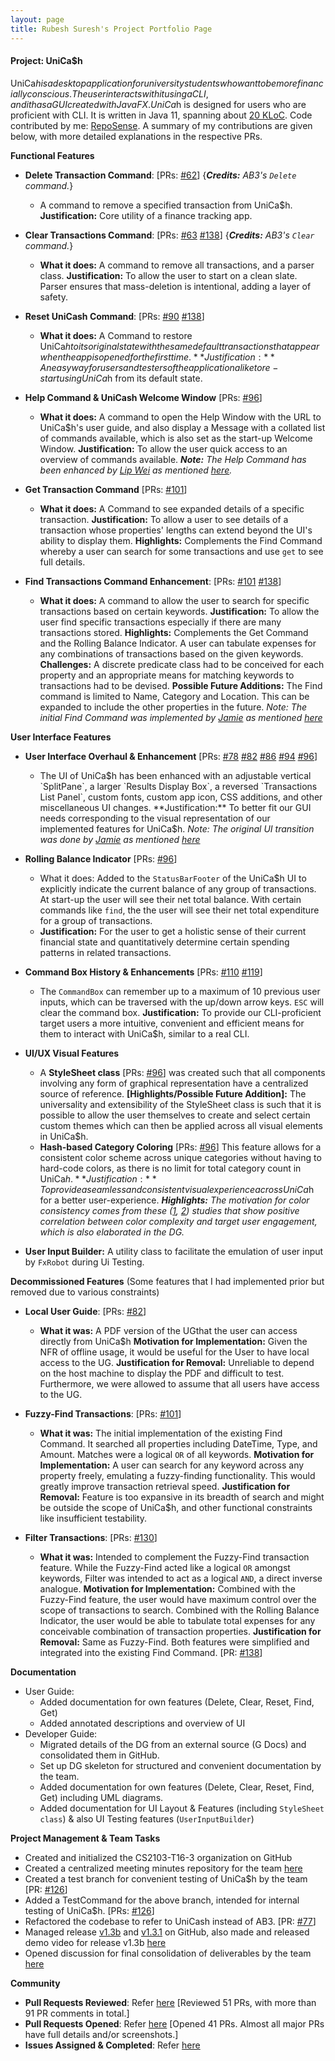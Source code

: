 ```yaml
---
layout: page
title: Rubesh Suresh's Project Portfolio Page
---
```


#### Project: UniCa$h

UniCa$h is a desktop application for university students who want to be more financially conscious.
The user interacts with it using a CLI, and it has a GUI created with JavaFX. UniCa$h is designed
for users who are proficient with CLI. It is written in Java 11, spanning about [20 KLoC](https://nus-cs2103-ay2324s1.github.io/tp-dashboard/?search=T16-3&sort=groupTitle&sortWithin=title&timeframe=commit&mergegroup=AY2324S1-CS2103-T16-3%2Ftp%5Bmaster%5D&groupSelect=groupByRepos&breakdown=true&checkedFileTypes=docs~functional-code~test-code&since=2023-09-22&isTabOnMergedGroup=true&tabOpen=true&tabType=authorship&tabAuthor=elhy1999&tabRepo=AY2324S1-CS2103-T16-3%2Ftp%5Bmaster%5D&authorshipIsMergeGroup=true&authorshipFileTypes=docs~functional-code~test-code&authorshipIsBinaryFileTypeChecked=false&authorshipIsIgnoredFilesChecked=false).
Code contributed by me: [RepoSense](https://nus-cs2103-ay2324s1.github.io/tp-dashboard/?search=T16-3&sort=groupTitle&sortWithin=title&timeframe=commit&mergegroup=&groupSelect=groupByRepos&breakdown=true&checkedFileTypes=docs~functional-code~test-code&since=2023-09-22&tabOpen=true&tabType=authorship&tabAuthor=sp4ce-cowboy&tabRepo=AY2324S1-CS2103-T16-3%2Ftp%5Bmaster%5D&authorshipIsMergeGroup=false&authorshipFileTypes=docs~functional-code~test-code&authorshipIsBinaryFileTypeChecked=false&authorshipIsIgnoredFilesChecked=false). A summary of my contributions are given below, with more detailed
explanations in the respective PRs.

**Functional Features**

* **Delete Transaction Command**: [PRs: [#62](https://github.com/AY2324S1-CS2103-T16-3/tp/pull/62)]
  {_**Credits:** AB3's `Delete` command._}
  * A command to remove a specified transaction from UniCa$h.
  **Justification:** Core utility of a finance tracking app.

* **Clear Transactions Command**: [PRs:
[#63](https://github.com/AY2324S1-CS2103-T16-3/tp/pull/63)
[#138](https://github.com/AY2324S1-CS2103-T16-3/tp/pull/138/)]
  {_**Credits:** AB3's `Clear` command._}
  * **What it does:** A command to remove all transactions, and a parser class.
  **Justification:** To allow the user to start on a clean slate. Parser ensures that
  mass-deletion is intentional, adding a layer of safety.

* **Reset UniCash Command**: [PRs:
[#90](https://github.com/AY2324S1-CS2103-T16-3/tp/pull/90)
[#138](https://github.com/AY2324S1-CS2103-T16-3/tp/pull/138/)]
  * **What it does:** A Command to restore UniCa$h to its original state with
  the same default transactions that appear when the app is opened for the first time.
  **Justification:** An easy way for users and testers of the application alike to re-start
  using UniCa$h from its default state.

* **Help Command & UniCash Welcome Window** [PRs:
  [#96](https://github.com/AY2324S1-CS2103-T16-3/tp/pull/96)]
  * **What it does:** A command to open the Help Window with the 
  URL to UniCa$h's user guide, and also display a Message with a collated list of commands available,
  which is also set as the start-up Welcome Window.
  **Justification:** To allow the user quick access to an overview of commands available.
  _**Note:** The Help Command has been enhanced by [Lip Wei](https://github.com/lipwei1808)
        as mentioned [here](lipwei1808.md)._
 
* **Get Transaction Command** [PRs: 
[#101](https://github.com/AY2324S1-CS2103-T16-3/tp/pull/101)]
  * **What it does:** A Command to see expanded details of a specific transaction.
  **Justification:** To allow a user to see details of a transaction whose properties' lengths
  can extend beyond the UI's ability to display them. **Highlights:** Complements the Find Command
  whereby a user can search for some transactions and use `get` to see full details.

* **Find Transactions Command Enhancement**: [PRs:
  [#101](https://github.com/AY2324S1-CS2103-T16-3/tp/pull/101)
  [#138](https://github.com/AY2324S1-CS2103-T16-3/tp/pull/138)]
  * **What it does:** A command to allow the user to search for specific transactions based
  on certain keywords.
  **Justification:** To allow the user find specific transactions especially if there are
  many transactions stored.
  **Highlights:** Complements the Get Command and the Rolling Balance Indicator. A user can tabulate
  expenses for any combinations of transactions based on the given keywords. 
  **Challenges:** A discrete predicate class had to be conceived for each property and an appropriate
  means for matching keywords to transactions had to be devised.
  **Possible Future Additions:** The Find command is limited to Name, Category and Location. This
  can be expanded to include the other properties in the future.
  _Note: The initial Find Command was implemented by [Jamie](https://github.com/jamz903)
  as mentioned [here](jamz903.md)_


**User Interface Features**

* **User Interface Overhaul & Enhancement** [PRs:
[#78](https://github.com/AY2324S1-CS2103-T16-3/tp/pull/78)
[#82](https://github.com/AY2324S1-CS2103-T16-3/tp/pull/82)
[#86](https://github.com/AY2324S1-CS2103-T16-3/tp/pull/86)
[#94](https://github.com/AY2324S1-CS2103-T16-3/tp/pull/94)
[#96](https://github.com/AY2324S1-CS2103-T16-3/tp/pull/96)]
  * The UI of UniCa$h has been enhanced with an adjustable vertical `SplitPane`,
  a larger `Results Display Box`, a reversed `Transactions List Panel`, custom fonts,
  custom app icon, CSS additions, and other miscellaneous UI changes.
  **Justification:** To better fit our GUI needs corresponding to the visual
  representation of our implemented features for UniCa$h.
  _Note: The original UI transition was done by [Jamie](https://github.com/jamz903) as mentioned [here](jamz903.md)_

* **Rolling Balance Indicator** [PRs: [#96](https://github.com/AY2324S1-CS2103-T16-3/tp/pull/96)]
  * What it does: Added to the `StatusBarFooter` of the UniCa$h UI to explicitly indicate the current balance of any group
  of transactions. At start-up the user will see their net total balance. With certain commands like `find`, the
  the user will see their net total expenditure for a group of transactions.
  * **Justification:** For the user to get a holistic sense of their current financial state and
    quantitatively determine certain spending patterns in related transactions.
* **Command Box History & Enhancements** [PRs:
[#110](https://github.com/AY2324S1-CS2103-T16-3/tp/pull/110)
[#119](https://github.com/AY2324S1-CS2103-T16-3/tp/pull/119)]
  * The `CommandBox` can remember up to a maximum of 10 previous user inputs,
  which can be traversed with the up/down arrow keys. `ESC` will clear the command box.
  **Justification:** To provide our CLI-proficient target users a more intuitive,
  convenient and efficient means for them to interact with UniCa$h, similar to a real CLI.

* **UI/UX Visual Features** 
  * A **StyleSheet class** [PRs: [#96](https://github.com/AY2324S1-CS2103-T16-3/tp/pull/96)] was created such that all components involving any form of graphical
  representation have a centralized source of reference. **[Highlights/Possible Future Addition]:**
  The universality and extensibility of the StyleSheet class is such that it is possible to allow the
  user themselves to create and select certain custom themes which can then be applied across
  all visual elements in UniCa$h.
  * **Hash-based Category Coloring** [PRs: [#96](https://github.com/AY2324S1-CS2103-T16-3/tp/pull/96)]
  This feature allows for a consistent color scheme across unique categories without having to hard-code colors, as 
  there is no limit for total category count in UniCa$h.
  **Justification:** To provide a seamless and consistent visual experience across UniCa$h for a better user-experience.
  _**Highlights:** The motivation for color consistency comes from these
  ([1](https://www.sciencedirect.com/science/article/abs/pii/S0167811623000599),
  [2](https://www.diva-portal.org/smash/record.jsf?pid=diva2%3A1788177&dswid=-2283)) studies that show positive correlation between
  color complexity and target user engagement, which is also elaborated in the DG._
* **User Input Builder:** A utility class to facilitate the emulation of user input by `FxRobot` during Ui Testing.


**Decommissioned Features** (Some features that I had implemented prior but removed due to various constraints)

* **Local User Guide**: [PRs: [#82](https://github.com/AY2324S1-CS2103-T16-3/tp/pull/82)]
  * **What it was:** A PDF version of the UGthat the user can access directly from UniCa$h 
  **Motivation for Implementation:** Given the NFR of offline usage, it would be useful for the User to
  have local access to the UG.
  **Justification for Removal:** Unreliable to depend on the host machine to display the PDF and
  difficult to test. Furthermore, we were allowed to assume that all users have access to the UG.

* **Fuzzy-Find Transactions**: [PRs: [#101](https://github.com/AY2324S1-CS2103-T16-3/tp/pull/101)]
  * **What it was:** The initial implementation of the existing Find Command. It searched all properties including
  DateTime, Type, and Amount. Matches were a logical `OR` of all keywords.
  **Motivation for Implementation:** A user can search for any keyword across any property freely,
  emulating a fuzzy-finding functionality. This would greatly improve transaction retrieval speed.
  **Justification for Removal:** Feature is too expansive in its breadth of search and might be outside
  the scope of UniCa$h, and other functional constraints like insufficient testability.

* **Filter Transactions**: [PRs: [#130](https://github.com/AY2324S1-CS2103-T16-3/tp/pull/130)]
  * **What it was:** Intended to complement the Fuzzy-Find transaction feature. While the Fuzzy-Find
  acted like a logical `OR` amongst keywords, Filter was intended to act as a logical `AND`, a direct inverse analogue.
  **Motivation for Implementation:** Combined with the Fuzzy-Find feature, the user would have maximum control
  over the scope of transactions to search. Combined with the Rolling Balance Indicator, the user would be able to tabulate total expenses for any conceivable
  combination of transaction properties.
  **Justification for Removal:** Same as Fuzzy-Find.
  Both features were simplified and integrated into the existing Find Command.
[PR: [#138](https://github.com/AY2324S1-CS2103-T16-3/tp/pull/138)]

**Documentation**
* User Guide:
  * Added documentation for own features (Delete, Clear, Reset, Find, Get)
  * Added annotated descriptions and overview of UI
* Developer Guide:
  * Migrated details of the DG from an external source (G Docs) and consolidated them in GitHub.
  * Set up DG skeleton for structured and convenient documentation by the team.
  * Added documentation for own features (Delete, Clear, Reset, Find, Get) including UML diagrams.
  * Added documentation for UI Layout & Features (including `StyleSheet class`) & also UI Testing features (`UserInputBuilder`)

**Project Management & Team Tasks**
* Created and initialized the CS2103-T16-3 organization on GitHub
* Created a centralized meeting minutes repository for the team
[here](https://docs.google.com/document/d/1EI2YeRjxt59N0oc0bauGXI06uFQLI_O54JJci_-JKGc/edit)
* Created a test branch for convenient testing of UniCa$h by the team
[PR: [#126](https://github.com/AY2324S1-CS2103-T16-3/tp/pull/126)]
* Added a TestCommand for the above branch, intended for internal testing of UniCa$h.
[PRs: [#126](https://github.com/AY2324S1-CS2103-T16-3/tp/pull/126)]
* Refactored the codebase to refer to UniCash instead of AB3.
[PR: [#77](https://github.com/AY2324S1-CS2103-T16-3/tp/pull/62)]
* Managed release [v1.3b](https://github.com/AY2324S1-CS2103-T16-3/tp/releases/tag/v1.3b)
and [v1.3.1](https://github.com/AY2324S1-CS2103-T16-3/tp/releases/tag/v1.3.1) on GitHub,
also made and released demo video for release v1.3b [here](https://github.com/AY2324S1-CS2103-T16-3/tp/releases/tag/v1.3b)
* Opened discussion for final consolidation of deliverables by the team [here](https://github.com/AY2324S1-CS2103-T16-3/tp/discussions/209)

**Community**
* **Pull Requests Reviewed**: Refer [here](https://github.com/AY2324S1-CS2103-T16-3/tp/pulls?q=is%3Apr+reviewed-by%3Asp4ce-cowboy)
[Reviewed 51 PRs, with more than 91 PR comments in total.]
* **Pull Requests Opened**: Refer [here](https://github.com/AY2324S1-CS2103-T16-3/tp/pulls?q=is%3Apr+author%3Asp4ce-cowboy+)
[Opened 41 PRs. Almost all major PRs have full details and/or screenshots.]
* **Issues Assigned & Completed**: Refer [here](https://github.com/AY2324S1-CS2103-T16-3/tp/issues?q=is%3Aissue+author%3Asp4ce-cowboy+is%3Aclosed+)


